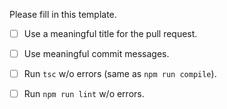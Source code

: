 Please fill in this template.

- [ ] Use a meaningful title for the pull request.
- [ ] Use meaningful commit messages.
- [ ] Run `tsc` w/o errors (same as `npm run compile`).
- [ ] Run `npm run lint` w/o errors.

